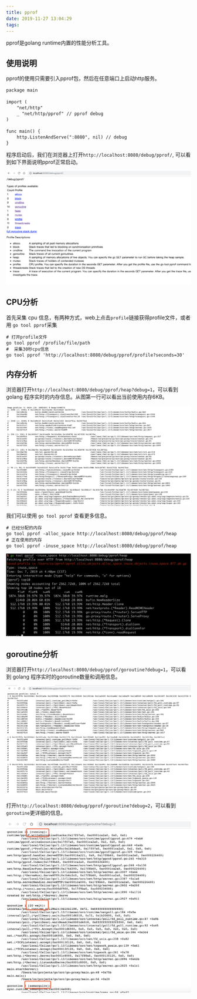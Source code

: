 ```yaml
---
title: pprof
date: 2019-11-27 13:04:29
tags:
---
```


pprof是golang runtime内置的性能分析工具。

<!-- more -->


## 使用说明

pprof的使用只需要引入pprof包，然后在任意端口上启动http服务。

```golang
package main

import (
	"net/http"
	_ "net/http/pprof" // pprof debug
)

func main() {
	http.ListenAndServe(":8080", nil) // debug
}
```

程序启动后，我们在浏览器上打开`http://localhost:8080/debug/pprof/`, 可以看到如下界面说明pprof正常启动。

![pprof界面](/images/pprof-web.png)

## CPU分析
首先采集 cpu 信息，有两种方式，web上点击`profile`链接获得profile文件，或者用 `go tool pprof`采集
```shell 
# 打开profile文件
go tool pprof /profile/file/path
#  采集30秒cpu信息
go tool pprof 'http://localhost:8080/debug/pprof/profile?seconds=30'
```

## 内存分析
浏览器打开`http://localhost:8080/debug/pprof/heap?debug=1`，可以看到 golang 程序实时的内存信息。从图第一行可以看出当前使用内存6KB。

![goroutine界面](/images/pprof-mem.png)

我们可以使用 `go tool pprof` 查看更多信息。

```shell
# 已经分配的内存
go tool pprof -alloc_space http://localhost:8080/debug/pprof/heap
# 正在使用的内存
go tool pprof -inuse_space http://localhost:8080/debug/pprof/heap
```

![内存使用](/images/pprof-mem2.png)

## goroutine分析
浏览器打开`http://localhost:8080/debug/pprof/goroutine?debug=1`，可以看到 golang 程序实时的goroutine数量和调用信息。

![goroutine界面](/images/pprof-goroutine.png)

打开`http://localhost:8080/debug/pprof/goroutine?debug=2`，可以看到`goroutine`更详细的信息。

![goroutine界面](/images/pprof-goroutine2.png)

